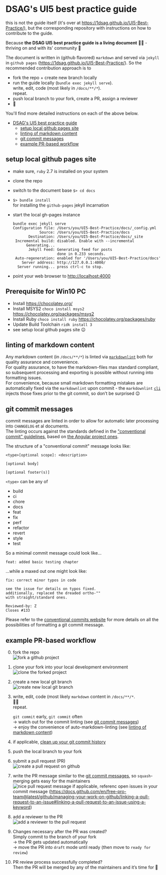 # DSAG's UI5 best practice guide

this is not the guide itself (it's over at <https://1dsag.github.io/UI5-Best-Practice/>), but the corresponding repository with instructions on how to contribute to the guide.

Because **the DSAG UI5 best practice guide is a living document** 👨‍💻 - thriving on and with its' community 🥳

The document is written in (github flavored) `markdown` and served via `jekyll` in `github pages` (<https://1dsag.github.io/UI5-Best-Practice/>). So the recommended contribution approach is to

- fork the repo + create new branch locally
- run the guide locally (`bundle exec jekyll serve`).  
  write, edit, code (most likely in `/docs/**/*`).  
  repeat.
- push local branch to your fork, create a PR, assign a reviewer
- 🙌

You'll find more detailed instructions on each of the above below.

<!--ts-->
- [DSAG's UI5 best practice guide](#dsags-ui5-best-practice-guide)
  - [setup local github pages site](#setup-local-github-pages-site)
  - [linting of markdown content](#linting-of-markdown-content)
  - [git commit messages](#git-commit-messages)
  - [example PR-based workflow](#example-pr-based-workflow)

<!-- Added by: runner, at: Mon Jan 11 15:27:45 UTC 2021 -->

<!--te-->

## setup local github pages site

- make sure, `ruby` 2.7 is installed on your system
- clone the repo
- switch to the document base
  `$> cd docs`
- `$> bundle install`  
  for installing the `github-pages` jekyll incarnation
- start the local gh-pages instance

  ```shell
  bundle exec jekyll serve
  Configuration file: /Users/you/UI5-Best-Practice/docs/_config.yml
              Source: /Users/you/UI5-Best-Practice/docs
         Destination: /Users/you/UI5-Best-Practice/docs/_site
   Incremental build: disabled. Enable with --incremental
        Generating...
         Jekyll Feed: Generating feed for posts
                      done in 0.233 seconds.
   Auto-regeneration: enabled for '/Users/you/UI5-Best-Practice/docs'
      Server address: http://127.0.0.1:4000/
    Server running... press ctrl-c to stop.
  ```

- point your web browser to <http://localhost:4000>

## Prerequisite for Win10 PC

- Install <https://chocolatey.org/>
- Install MSYS2 `choco install msys2` <https://chocolatey.org/packages/msys2>
- Install Ruby `choco install ruby` <https://chocolatey.org/packages/ruby>
- Update Build Toolchain `ridk install 3`
- see setup local github pages site 😉

## linting of markdown content

Any markdown content (in `/docs/**/*`) is linted via [`markdownlint`](https://github.com/DavidAnson/markdownlint) both for quality assurance and convenience.  
For quality assurance, to have the markdown-files max standard compliant, so subsequent processing and exporting is possible without running into formatting issues.  
For convenience, because small markdown formatting mistakes are automatically fixed via the `markdownlint` upon commit - the `markdownlint` [`cli`](https://github.com/igorshubovych/markdownlint-cli) injects those fixes prior to the git commit, so don’t be surprised 😉

## git commit messages

commit messages are linted in order to allow for automatic later processing into `CHANGELOG` et al documents.  
The linting occurs against the standards defined in the ["conventional commit" guidelines](https://github.com/conventional-changelog/commitlint/tree/master/%40commitlint/config-conventional), based on [the Angular project ones](https://github.com/angular/angular/blob/22b96b9/CONTRIBUTING.md#-commit-message-guidelines).

The structure of a "conventional commit" message looks like:

```text
<type>[optional scope]: <description>

[optional body]

[optional footer(s)]
```

`<type>` can be any of

- build
- ci
- chore
- docs
- feat
- fix
- perf
- refactor
- revert
- style
- test

So a minimal commit message could look like...

`feat: added basic testing chapter`

…while a maxed out one might look like:

```text
fix: correct minor typos in code

see the issue for details on typos fixed.
additionally, replaced the dreaded ortho-""
with straight/standard ones.

Reviewed-by: Z
Closes #133
```

Please refer to the [conventional commits website](https://www.conventionalcommits.org) for more details on all the possibilities of formatting a git commit message.

## example PR-based workflow

0. fork the repo  
   ![fork a github project](img/00-fork.png)

1. clone your fork into your local development environment  
   ![clone the forked project](img/05-clone-fork.png)

2. create a new local git branch  
   ![create new local git branch](img/10-new-branch.png)

3. write, edit, code (most likely `markdown` content in `/docs/**/*`.  
   👨‍💻  
   repeat.

   `git commit` early, `git commit` often  
   &rarr; watch out for the commit linting (see [git commit messages](#git-commit-messages))  
   &rarr; enjoy the convenience of auto-markdown-linting (see [linting of markdown content](#linting-of-markdown-content))

4. if applicable, [clean up your git commit history](https://about.gitlab.com/blog/2018/06/07/keeping-git-commit-history-clean/#situation-3-i-need-to-add-remove-or-combine-commits)

5. push the local branch to your fork

6. submit a pull request (PR)  
   ![create a pull request on github](img/30-create-PR.png)

7. write the PR message similar to the [git commit messages](#git-commit-messages), so `squash`-merging gets easy for the maintainers  
   ![nice pull request message](img/31-PR-message.png)
   if applicable, referenc open issues in your commit message (<https://docs.github.com/en/free-pro-team@latest/github/managing-your-work-on-github/linking-a-pull-request-to-an-issue#linking-a-pull-request-to-an-issue-using-a-keyword>)

8. add a reviewer to the PR  
   ![add a reviewer to the pull request](img/35-PR-reviewer.png)

9. Changes necessary after the PR was created?  
   Simply commit to the branch of your fork  
   &rarr; the PR gets updated automatically  
   &rarr; move the PR into `draft` mode until ready (then move to `ready for review`)

10. PR review process successfully completed?  
    Then the PR will be merged by any of the maintainers and it’s time for 🎉
